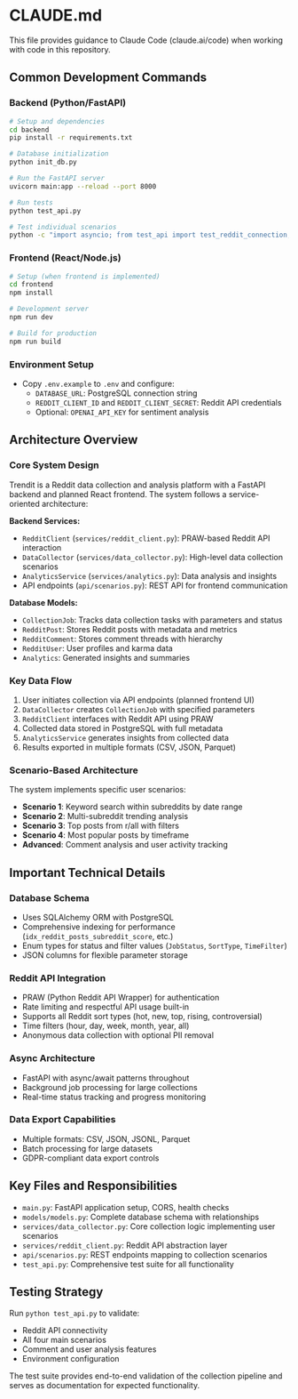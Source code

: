 # CLAUDE.md

This file provides guidance to Claude Code (claude.ai/code) when working with code in this repository.

## Common Development Commands

### Backend (Python/FastAPI)
```bash
# Setup and dependencies
cd backend
pip install -r requirements.txt

# Database initialization
python init_db.py

# Run the FastAPI server
uvicorn main:app --reload --port 8000

# Run tests
python test_api.py

# Test individual scenarios
python -c "import asyncio; from test_api import test_reddit_connection; asyncio.run(test_reddit_connection())"
```

### Frontend (React/Node.js)
```bash
# Setup (when frontend is implemented)
cd frontend
npm install

# Development server
npm run dev

# Build for production
npm run build
```

### Environment Setup
- Copy `.env.example` to `.env` and configure:
  - `DATABASE_URL`: PostgreSQL connection string
  - `REDDIT_CLIENT_ID` and `REDDIT_CLIENT_SECRET`: Reddit API credentials
  - Optional: `OPENAI_API_KEY` for sentiment analysis

## Architecture Overview

### Core System Design
Trendit is a Reddit data collection and analysis platform with a FastAPI backend and planned React frontend. The system follows a service-oriented architecture:

**Backend Services:**
- `RedditClient` (`services/reddit_client.py`): PRAW-based Reddit API interaction
- `DataCollector` (`services/data_collector.py`): High-level data collection scenarios
- `AnalyticsService` (`services/analytics.py`): Data analysis and insights
- API endpoints (`api/scenarios.py`): REST API for frontend communication

**Database Models:**
- `CollectionJob`: Tracks data collection tasks with parameters and status
- `RedditPost`: Stores Reddit posts with metadata and metrics
- `RedditComment`: Stores comment threads with hierarchy
- `RedditUser`: User profiles and karma data
- `Analytics`: Generated insights and summaries

### Key Data Flow
1. User initiates collection via API endpoints (planned frontend UI)
2. `DataCollector` creates `CollectionJob` with specified parameters
3. `RedditClient` interfaces with Reddit API using PRAW
4. Collected data stored in PostgreSQL with full metadata
5. `AnalyticsService` generates insights from collected data
6. Results exported in multiple formats (CSV, JSON, Parquet)

### Scenario-Based Architecture
The system implements specific user scenarios:
- **Scenario 1**: Keyword search within subreddits by date range
- **Scenario 2**: Multi-subreddit trending analysis  
- **Scenario 3**: Top posts from r/all with filters
- **Scenario 4**: Most popular posts by timeframe
- **Advanced**: Comment analysis and user activity tracking

## Important Technical Details

### Database Schema
- Uses SQLAlchemy ORM with PostgreSQL
- Comprehensive indexing for performance (`idx_reddit_posts_subreddit_score`, etc.)
- Enum types for status and filter values (`JobStatus`, `SortType`, `TimeFilter`)
- JSON columns for flexible parameter storage

### Reddit API Integration
- PRAW (Python Reddit API Wrapper) for authentication
- Rate limiting and respectful API usage built-in
- Supports all Reddit sort types (hot, new, top, rising, controversial)
- Time filters (hour, day, week, month, year, all)
- Anonymous data collection with optional PII removal

### Async Architecture
- FastAPI with async/await patterns throughout
- Background job processing for large collections
- Real-time status tracking and progress monitoring

### Data Export Capabilities
- Multiple formats: CSV, JSON, JSONL, Parquet
- Batch processing for large datasets
- GDPR-compliant data export controls

## Key Files and Responsibilities

- `main.py`: FastAPI application setup, CORS, health checks
- `models/models.py`: Complete database schema with relationships
- `services/data_collector.py`: Core collection logic implementing user scenarios
- `services/reddit_client.py`: Reddit API abstraction layer
- `api/scenarios.py`: REST endpoints mapping to collection scenarios
- `test_api.py`: Comprehensive test suite for all functionality

## Testing Strategy

Run `python test_api.py` to validate:
- Reddit API connectivity
- All four main scenarios
- Comment and user analysis features
- Environment configuration

The test suite provides end-to-end validation of the collection pipeline and serves as documentation for expected functionality.